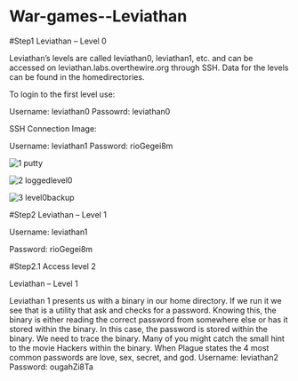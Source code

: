 # War-games--Leviathan

#Step1
Leviathan – Level 0

Leviathan’s levels are called leviathan0, leviathan1, etc. and can be accessed on leviathan.labs.overthewire.org through SSH. Data for the levels can be found in the homedirectories.

To login to the first level use:

Username: leviathan0
Passowrd: leviathan0

SSH Connection Image:

Username: leviathan1
Password: rioGegei8m

![1 putty](https://cloud.githubusercontent.com/assets/12378369/7900272/82e99d6c-0769-11e5-85d9-63afeb8d73a9.PNG)

![2 loggedlevel0](https://cloud.githubusercontent.com/assets/12378369/7900275/9f08149c-0769-11e5-9b96-f65c53a37372.PNG)

![3 level0backup](https://cloud.githubusercontent.com/assets/12378369/7900276/a1db4dc4-0769-11e5-90ab-b27c12e62c70.PNG)

#Step2
Leviathan – Level 1

Username: leviathan1

Password: rioGegei8m

#Step2.1 Access level 2

Leviathan – Level 1

Leviathan 1 presents us with a binary in our home directory.  If we run it we see that is a utility that ask and checks for a password. Knowing this, the binary is either reading the correct password from somewhere else or has it stored within the binary. In this case, the password is stored within the binary. We need to trace the binary. Many of you might catch the small hint to the movie Hackers within the binary. When Plague states the 4 most common passwords are love, sex, secret, and god.
Username: leviathan2
Password: ougahZi8Ta



